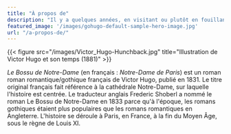 ```yaml
---
title: "À propos de"
description: "Il y a quelques années, en visitant ou plutôt en fouillant à Notre-Dame, l'auteur de ce livre a trouvé, dans un recoin obscur de l'une des tours, le mot suivant, gravé à la main sur le mur : -ANANKE. "
featured_image: '/images/gohugo-default-sample-hero-image.jpg'
url: "/a-propos-de/"
---
```

{{< figure src="/images/Victor_Hugo-Hunchback.jpg" title="Illustration de Victor Hugo et son temps (1881)" >}}

_Le Bossu de Notre-Dame_ (en français : _Notre-Dame de Paris_) est un roman roman romantique/gothique français de Victor Hugo, publié en 1831. Le titre original français fait référence à la cathédrale Notre-Dame, sur laquelle l'histoire est centrée. Le traducteur anglais Frederic Shoberl a nommé le roman Le Bossu de Notre-Dame en 1833 parce qu'à l'époque, les romans gothiques étaient plus populaires que les romans romantiques en Angleterre. L'histoire se déroule à Paris, en France, à la fin du Moyen Âge, sous le règne de Louis XI.

